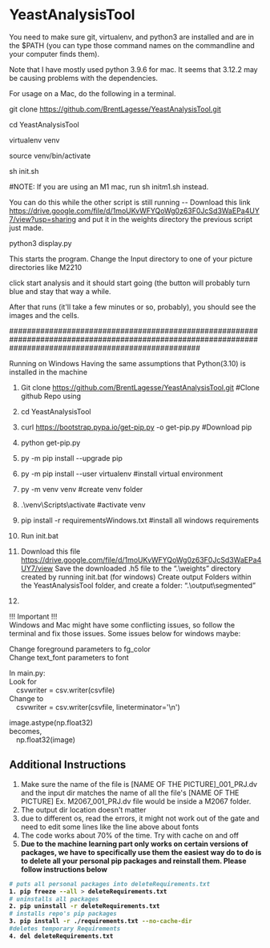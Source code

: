# YeastAnalysisTool

You need to make sure git, virtualenv, and python3 are installed and are in the $PATH (you can type those command names on the commandline and your computer finds them).

Note that I have mostly used python 3.9.6 for mac.  It seems that 3.12.2 may be causing problems with the dependencies.



For usage on a Mac, do the following in a terminal.


git clone https://github.com/BrentLagesse/YeastAnalysisTool.git

cd YeastAnalysisTool

virtualenv venv

source venv/bin/activate

sh init.sh

#NOTE:  If you are using an M1 mac, run sh initm1.sh instead.  

You can do this while the other script is still running -- Download this link https://drive.google.com/file/d/1moUKvWFYQoWg0z63F0JcSd3WaEPa4UY7/view?usp=sharing and put it in the weights directory the previous script just made.

python3 display.py 

This starts the program.  Change the Input directory to one of your picture directories like M2210

click start analysis and it should start going (the button will probably turn blue and stay that way a while. 

After that runs (it'll take a few minutes or so, probably), you should see the images and the cells.  

###########################################################################################################################################################

Running on Windows
Having the same assumptions that Python(3.10) is installed in the machine

1. Git clone https://github.com/BrentLagesse/YeastAnalysisTool.git  #Clone github Repo using

2. cd YeastAnalysisTool

3. curl https://bootstrap.pypa.io/get-pip.py -o get-pip.py          #Download pip

4. python get-pip.py

5. py -m pip install --upgrade pip

6. py -m pip install --user virtualenv                              #install virtual environment

7. py -m venv venv                                                  #create venv folder

8. .\venv\Scripts\activate                                          #activate venv

9. pip install -r requirementsWindows.txt                           #install all windows requirements

10. Run init.bat

11. Download this file https://drive.google.com/file/d/1moUKvWFYQoWg0z63F0JcSd3WaEPa4UY7/view
Save the downloaded .h5 file to the “.\weights” directory created by running init.bat (for windows)
Create output Folders within the YeastAnalysisTool folder, and create a folder:  “.\output\segmented”

12. 
!!! Important !!!<br/>
Windows and Mac might have some conflicting issues, so follow the terminal and fix those issues. Some issues below for windows maybe: <br/>

Change foreground parameters to fg_color<br/>
Change text_font parameters to font<br/>

In main.py: <br/>
Look for<br/>
&emsp;csvwriter = csv.writer(csvfile)<br/>
Change to <br/>
&emsp;csvwriter = csv.writer(csvfile, lineterminator='\n')<br/>

image.astype(np.float32)<br/>
becomes,<br/>
&emsp;np.float32(image)

## Additional Instructions
1. Make sure the name of the file is [NAME OF THE PICTURE]_001_PRJ.dv and the input dir matches the name of all the file's [NAME OF THE PICTURE] Ex. M2067_001_PRJ.dv file would be inside a M2067 folder.
2. The output dir location doesn't matter
3. due to different os, read the errors, it might not work out of the gate and need to edit some lines like the line above about fonts
4. The code works about 70% of the time. Try with cache on and off
5. <b> Due to the machine learning part only works on certain versions of packages, we have to specifically use them <b> the easiest way do to do is to delete all your personal pip packages and reinstall them. Please follow instructions below

```bash
# puts all personal packages into deleteRequirements.txt
1. pip freeze --all > deleteRequirements.txt
# uninstalls all packages
2. pip uninstall -r deleteRequirements.txt
# installs repo's pip packages
3. pip install -r ./requirements.txt --no-cache-dir
#deletes temporary Requirements
4. del deleteRequirements.txt
```

